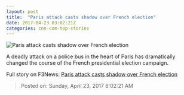 ```yaml
---
layout: post
title:  "Paris attack casts shadow over French election"
date: 2017-04-23 03:02:21Z
categories: cnn-com-top-stories
---
```


![Paris attack casts shadow over French election](http://i2.cdn.cnn.com/cnnnext/dam/assets/170420171723-20-champs-elysees-shooting-0420-super-tease.jpg)

A deadly attack on a police bus in the heart of Paris has dramatically changed the course of the French presidential election campaign.


Full story on F3News: [Paris attack casts shadow over French election](http://www.f3nws.com/n/NDMpr)

> Posted on: Sunday, April 23, 2017 8:02:21 AM
